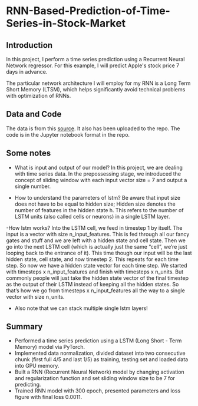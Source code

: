 # RNN-Based-Prediction-of-Time-Series-in-Stock-Market

## Introduction
In this project, I perform a time series prediction using a Recurrent Neural Network regressor. For this example, I will predict Apple's stock price 7 days in advance.

The particular network architecture I will employ for my RNN is a Long Term Short Memory (LTSM), which helps significantly avoid technical problems with optimization of RNNs.

## Data and Code
The data is from this [source](https://www.superdatascience.com/pages/deep-learning). It also has been uploaded to the repo. The code is in the Jupyter notebook format in the repo.

## Some notes
- What is input and output of our model?
In this project, we are dealing with time series data. In the prepossessing stage, we introduced the concept of sliding window with each input vector size = 7 and output a single number. 

- How to understand the parameters of lstm?
Be aware that input size does not have to be equal to hidden size; Hidden size denotes the number of features in the hidden state h. This refers to the number of LSTM units (also called cells or neurons) in a single LSTM layer.

-How lstm works?
Into the LSTM cell, we feed in timestep 1 by itself. The input is a vector with size n_input_features. This is fed through all our fancy gates and stuff and we are left with a hidden state and cell state. Then we go into the next LSTM cell (which is actually just the same “cell”, we’re just looping back to the entrance of it). This time though our input will be the last hidden state, cell state, and now timestep 2. This repeats for each time step. So now we have a hidden state vector for each time step. We started with timesteps x n_input_features and finish with timesteps x n_units. But commonly people will just take the hidden state vector of the final timestep as the output of their LSTM instead of keeping all the hidden states. So that’s how we go from timesteps x n_input_features all the way to a single vector with size n_units.

- Also note that we can stack multiple single lstm layers!

## Summary
- Performed a time series prediction using a LSTM (Long Short - Term Memory) model via PyTorch.
- Implemented data normalization, divided dataset into two consecutive chunk (first full 4/5 and last 1/5) as training, testing set and loaded data into GPU memory.
- Built a RNN (Recurrent Neural Network) model by changing activation and regularization function and set sliding window size to be 7 for predicting.
- Trained RNN model with 300 epoch, presented parameters and loss figure with final loss 0.0011.
